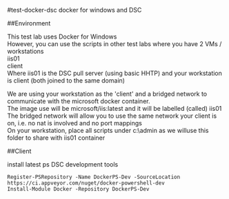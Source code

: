 #test-docker-dsc
docker for windows and DSC

##Environment

This test lab uses Docker for Windows   
However, you can use the scripts in other test labs where you have 2 VMs / workstations  
iis01  
client  
Where iis01 is the DSC pull server (using basic HHTP) and your workstation is client (both joined to the same domain)  

We are using your workstation as the 'client' and a bridged network to communicate with the microsoft docker container.  
The image use will be microsoft/iis:latest and it will be labelled (called) iis01  
The bridged network will allow you to use the same network your client is on, i.e. no nat is involved and no port mappings  
On your workstation, place all scripts under c:\admin as we willuse this folder to share with iis01 container  

##Client

install latest ps DSC development tools  
```
Register-PSRepository -Name DockerPS-Dev -SourceLocation https://ci.appveyor.com/nuget/docker-powershell-dev
Install-Module Docker -Repository DockerPS-Dev
```








